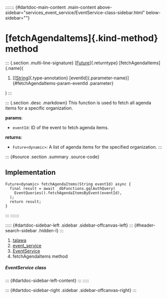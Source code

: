 ::::::: {#dartdoc-main-content .main-content above-sidebar="services_event_service/EventService-class-sidebar.html" below-sidebar=""}
<div>

# [fetchAgendaItems]{.kind-method} method

</div>

::: {.section .multi-line-signature}
[[Future](https://api.flutter.dev/flutter/dart-core/Future-class.html)]{.returntype}
[fetchAgendaItems]{.name}(

1.  [[[String](https://api.flutter.dev/flutter/dart-core/String-class.html)]{.type-annotation}
    [eventId]{.parameter-name}]{#fetchAgendaItems-param-eventId
    .parameter}

)
:::

::: {.section .desc .markdown}
This function is used to fetch all agenda items for a specific
organization.

**params**:

-   `eventId`: ID of the event to fetch agenda items.

**returns**:

-   `Future<dynamic>`: A list of agenda items for the specified
    organization.
:::

::: {#source .section .summary .source-code}
## Implementation

``` language-dart
Future<dynamic> fetchAgendaItems(String eventId) async {
  final result = await _dbFunctions.gqlAuthQuery(
    EventQueries().fetchAgendaItemsByEvent(eventId),
  );
  return result;
}
```
:::
:::::::

::::: {#dartdoc-sidebar-left .sidebar .sidebar-offcanvas-left}
::: {#header-search-sidebar .hidden-l}
:::

1.  [talawa](../../index.html)
2.  [event_service](../../services_event_service/)
3.  [EventService](../../services_event_service/EventService-class.html)
4.  fetchAgendaItems method

##### EventService class

::: {#dartdoc-sidebar-left-content}
:::
:::::

::: {#dartdoc-sidebar-right .sidebar .sidebar-offcanvas-right}
:::
